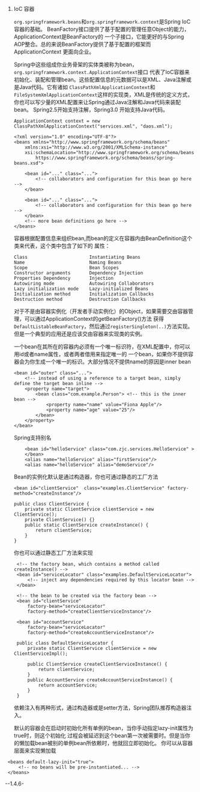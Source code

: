 1. IoC 容器

    `org.springframework.beans`和`org.springframework.context`是Spring IoC容器的基础。
    BeanFactory接口提供了基于配置的管理任意Object的能力，ApplicationContext是BeanFactory的
    一个子接口，它能更好的与Spring AOP整合。总的来说BeanFactory提供了基于配置的框架而ApplicationContext
    更面向企业。
    
    Spring中这些组成你业务骨架的实体类被称为bean，`org.springframework.context.ApplicationContext`接口
    代表了IoC容器来初始化、装配和管理bean。这些配置信息的元数据可以是XML、Java注解或是Java代码。它有诸如
    `ClassPathXmlApplicationContext`和` FileSystemXmlApplicationContext`这样的实现类，XML是传统的定义方式，
    你也可以写少量的XML配置来让Spring通过Java注解和Java代码来装配bean。 Spring2.5开始支持注解，Spring3.0
    开始支持Java代码。
    ```
    ApplicationContext context = new ClassPathXmlApplicationContext("services.xml", "daos.xml");
    
    <?xml version="1.0" encoding="UTF-8"?>
    <beans xmlns="http://www.springframework.org/schema/beans"
        xmlns:xsi="http://www.w3.org/2001/XMLSchema-instance"
        xsi:schemaLocation="http://www.springframework.org/schema/beans
            https://www.springframework.org/schema/beans/spring-beans.xsd">
            
        <bean id="..." class="...">   
            <!-- collaborators and configuration for this bean go here -->
        </bean>
        
        <bean id="..." class="...">
            <!-- collaborators and configuration for this bean go here -->
        </bean>
        <!-- more bean definitions go here -->
    </beans>
    ```
    
    容器根据配置信息来组织bean,而bean的定义在容器内由BeanDefinition这个类来代表，这个类中包含了如下的
    属性：
    ```
    Class                       Instantiating Beans
    Name                        Naming Beans
    Scope                       Bean Scopes
    Constructor arguments       Dependency Injection
    Properties Dependency       Injection
    Autowiring mode             Autowiring Collaborators
    Lazy initialization mode    Lazy-initialized Beans
    Initialization method       Initialization Callbacks
    Destruction method          Destruction Callbacks
    ```
    对于不是由容器实例化（开发者手动实例化）的Object，如果需要交由容器管理，可以通过ApplicationContext的getBeanFactory()方法
    获得`DefaultListableBeanFactory`，然后通过`registerSingleton(..)`方法实现。但是一个典型的应用还是应该交由容器来实现类的实例。
    
    一个bean在其所在的容器内必须有一个唯一标识符，在XML配置中，你可以用id或者name属性，或者两者借用来指定唯一的
    一个bean，如果你不提供容器会为你生成一个唯一的标识。大部分情况不提供name的原因是inner bean
    ```
    <bean id="outer" class="...">
        <!-- instead of using a reference to a target bean, simply define the target bean inline -->
        <property name="target">
            <bean class="com.example.Person"> <!-- this is the inner bean -->
                <property name="name" value="Fiona Apple"/>
                <property name="age" value="25"/>
            </bean>
        </property>
    </bean>
    ```
    Spring支持别名
    ```
        <bean id="helloService" class="com.zjc.services.HelloService" >
        </bean>
        <alias name="helloService" alias="firstService"/>
        <alias name="helloService" alias="demoService"/>
    ```
    
    Bean的实例化默认是通过构造器，你也可通过静态的工厂方法
    ```
    <bean id="clientService"  class="examples.ClientService" factory-method="createInstance"/>
    
    public class ClientService {
        private static ClientService clientService = new ClientService();
        private ClientService() {}
        public static ClientService createInstance() {
            return clientService;
        }
    }
    ```
   你也可以通过静态工厂方法来实现
   ```
    <!-- the factory bean, which contains a method called createInstance() -->
    <bean id="serviceLocator" class="examples.DefaultServiceLocator">
        <!-- inject any dependencies required by this locator bean -->
    </bean>
    
    <!-- the bean to be created via the factory bean -->
    <bean id="clientService"
        factory-bean="serviceLocator"
        factory-method="createClientServiceInstance"/>
        
    <bean id="accountService"
        factory-bean="serviceLocator"
        factory-method="createAccountServiceInstance"/>
        
    public class DefaultServiceLocator {
        private static ClientService clientService = new ClientServiceImpl();
        
        public ClientService createClientServiceInstance() {
            return clientService;
        }
        public AccountService createAccountServiceInstance() {
            return accountService;
        }
    }
   ``` 
   依赖注入有两种形式，通过构造器或是setter方法，Spring团队推荐构造器注入。
   
   默认的容器会在启动时初始化所有单例的bean，当你手动指定lazy-init属性为true时，则这个初始化
  过程会被延迟到这个bean第一次被需要时。但是当你的懒加载bean被别的单例bean所依赖时，他就回立即初始化。
  你可以从容器层面来实现懒加载
  ```
   <beans default-lazy-init="true">
       <!-- no beans will be pre-instantiated... -->
   </beans>
  ```
  
  --1.4.6-
   
   

    
    
    
